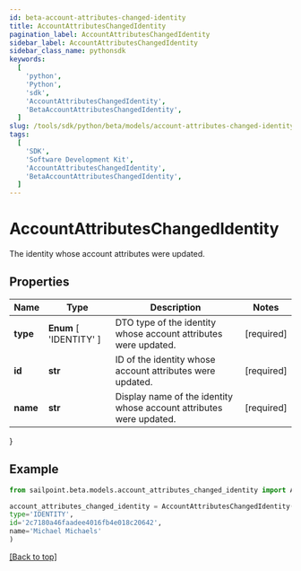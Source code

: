 ```yaml
---
id: beta-account-attributes-changed-identity
title: AccountAttributesChangedIdentity
pagination_label: AccountAttributesChangedIdentity
sidebar_label: AccountAttributesChangedIdentity
sidebar_class_name: pythonsdk
keywords:
  [
    'python',
    'Python',
    'sdk',
    'AccountAttributesChangedIdentity',
    'BetaAccountAttributesChangedIdentity',
  ]
slug: /tools/sdk/python/beta/models/account-attributes-changed-identity
tags:
  [
    'SDK',
    'Software Development Kit',
    'AccountAttributesChangedIdentity',
    'BetaAccountAttributesChangedIdentity',
  ]
---
```


# AccountAttributesChangedIdentity

The identity whose account attributes were updated.

## Properties

| Name | Type | Description | Notes |
| --- | --- | --- | --- |
| **type** | **Enum** [ 'IDENTITY' ] | DTO type of the identity whose account attributes were updated. | [required] |
| **id** | **str** | ID of the identity whose account attributes were updated. | [required] |
| **name** | **str** | Display name of the identity whose account attributes were updated. | [required] |

}

## Example

```python
from sailpoint.beta.models.account_attributes_changed_identity import AccountAttributesChangedIdentity

account_attributes_changed_identity = AccountAttributesChangedIdentity(
type='IDENTITY',
id='2c7180a46faadee4016fb4e018c20642',
name='Michael Michaels'
)

```

[[Back to top]](#)
